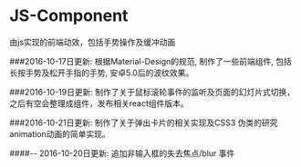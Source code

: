 # JS-Component
由js实现的前端动效，包括手势操作及缓冲动画

###2016-10-17日更新:
根据Material-Design的规范, 制作了一些前端组件, 包括长按手势及松开手指的手势, 安卓5.0后的波纹效果。

###2016-10-19日更新:
制作了关于鼠标滚轮事件的监听及页面的幻灯片式切换，之后有空会整理成组件，发布相关react组件版本。

###2016-10-21日更新:
制作了关于弹出卡片的相关实现及CSS3 伪类的研究 animation动画的简单实现。

####-- 2016-10-20日更新:
追加非输入框的失去焦点/blur 事件
